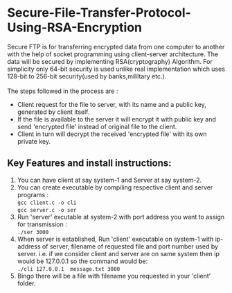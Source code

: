 # Secure-File-Transfer-Protocol-Using-RSA-Encryption
Secure FTP is for transferring encrypted data from one computer to another with the help of socket programming using client-server architecture. The data will be secured by implementing RSA(cryptography) Algorithm. For simplicity only 64-bit security is used unlike real implementation which uses 128-bit to 256-bit security(used by banks,mililtary etc.).<br /><br />
The steps followed in the process are :<br />
- Client request for the file to server, with its name and a public key, generated by client itself.<br /> 
- If the file is available to the server it will encrypt it with public key and send 'encrypted file' instead of original file to the client.<br /> 
- Client in turn will decrypt the received 'encrypted file' with its own private key.<br />
## Key Features and install instructions:
1. You can have client at say system-1 and Server at say system-2.
2. You can create executable by compiling respective client and server programs :<br />
`gcc client.c -o cli` <br /> 
`gcc server.c -o ser` <br />
3. Run 'server' excutable at system-2 with port address you want to assign for transmission : <br />
`./ser 3000`<br />
4. When server is established, Run 'client' executable on system-1 with ip-address of server, filename of requested file and port number used by server. i.e. if we consider client and server are on same system then ip would be 127.0.0.1 so the command would be:<br /> 
`./cli 127.0.0.1  message.txt 3000`<br />
5. Bingo there will be a file with filename you requested in your 'client' folder.
